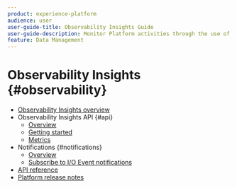 ```yaml
---
product: experience-platform
audience: user
user-guide-title: Observability Insights Guide
user-guide-description: Monitor Platform activities through the use of statistical metrics and event notifications.
feature: Data Management
---
```


# Observability Insights {#observability}

* [Observability Insights overview](home.md)
* Observability Insights API {#api}
  * [Overview](api/overview.md)
  * [Getting started](api/getting-started.md)
  * [Metrics](api/metrics.md)
* Notifications {#notifications}
  * [Overview](notifications/overview.md)
  * [Subscribe to I/O Event notifications](notifications/subscribe.md)
* [API reference](https://www.adobe.io/apis/experienceplatform/home/api-reference.html#!acpdr/swagger-specs/observability-insights.yaml)
* [Platform release notes](https://www.adobe.com/go/platform-release-notes-en)